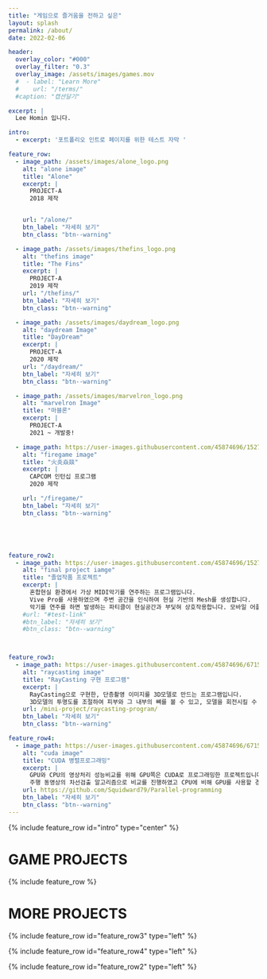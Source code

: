 ```yaml
---
title: "게임으로 즐거움을 전하고 싶은"
layout: splash
permalink: /about/
date: 2022-02-06

header:
  overlay_color: "#000"
  overlay_filter: "0.3"
  overlay_image: /assets/images/games.mov
  #  - label: "Learn More"
  #    url: "/terms/"
  #caption: "캡션달기"

excerpt: |
  Lee Homin 입니다.

intro: 
  - excerpt: '포트폴리오 인트로 페이지를 위한 테스트 자막 '

feature_row:
  - image_path: /assets/images/alone_logo.png
    alt: "alone image"
    title: "Alone"
    excerpt: |
      PROJECT-A  
      2018 제작


    url: "/alone/"
    btn_label: "자세히 보기"
    btn_class: "btn--warning" 

  - image_path: /assets/images/thefins_logo.png
    alt: "thefins image"
    title: "The Fins"
    excerpt: |
      PROJECT-A  
      2019 제작
    url: "/thefins/"
    btn_label: "자세히 보기"
    btn_class: "btn--warning"

  - image_path: /assets/images/daydream_logo.png
    alt: "daydream Image"
    title: "DayDream"
    excerpt: |
      PROJECT-A  
      2020 제작
    url: "/daydream/"
    btn_label: "자세히 보기"
    btn_class: "btn--warning"

  - image_path: /assets/images/marvelron_logo.png
    alt: "marvelron Image"
    title: "마블론"
    excerpt: |
      PROJECT-A  
      2021 ~ 개발중!

  - image_path: https://user-images.githubusercontent.com/45874696/152754350-072f94c9-73c9-4d9a-a770-2513c994dfb0.png
    alt: "firegame image"
    title: "火炎焱燚"
    excerpt: |
      CAPCOM 인턴십 프로그램   
      2020 제작 

    url: "/firegame/"
    btn_label: "자세히 보기"
    btn_class: "btn--warning" 





feature_row2:
  - image_path: https://user-images.githubusercontent.com/45874696/152729024-aad5fe06-9293-46fb-ad3d-719bb857525f.png
    alt: "final project iamge"
    title: "졸업작품 프로젝트"
    excerpt: |
      혼합현실 환경에서 가상 MIDI악기를 연주하는 프로그램입니다.   
      Vive Pro를 사용하였으며 주변 공간을 인식하여 현실 기반의 Mesh를 생성합니다.
      악기를 연주를 하면 발생하는 파티클이 현실공간과 부딫혀 상호작용합니다. 모바일 어플리케이션과 합주도 가능합니다.   
    #url: "#test-link"
    #btn_label: "자세히 보기"
    #btn_class: "btn--warning"



feature_row3:
  - image_path: https://user-images.githubusercontent.com/45874696/67154388-9bd93e00-f336-11e9-980f-8054df29ede0.png
    alt: "raycasting image"
    title: "RayCasting 구현 프로그램"
    excerpt: |
      RayCasting으로 구현한, 단층촬영 이미지를 3D모델로 만드는 프로그램입니다.    
      3D모델의 투명도를 조절하여 피부와 그 내부의 뼈를 볼 수 있고, 모델을 회전시킬 수 있습니다.   
    url: /mini-project/raycasting-program/
    btn_label: "자세히 보기"
    btn_class: "btn--warning"

feature_row4:
  - image_path: https://user-images.githubusercontent.com/45874696/67154576-acd77e80-f339-11e9-819b-c423a81bdf43.png
    alt: "cuda image"
    title: "CUDA 병렬프로그래밍"
    excerpt: |
      GPU와 CPU의 영상처리 성능비교를 위해 GPU쪽은 CUDA로 프로그래밍한 프로젝트입니다.   
      주행 동영상의 차선검출 알고리즘으로 비교를 진행하였고 CPU에 비해 GPU를 사용할 경우 약 20배의 성능향상을 확인할 수 있었습니다. 
    url: https://github.com/Squidward79/Parallel-programming
    btn_label: "자세히 보기"
    btn_class: "btn--warning"
---
```


{% include feature_row id="intro" type="center" %}

<h1> GAME PROJECTS </h1>

{% include feature_row %}


<h1> MORE PROJECTS </h1>

{% include feature_row id="feature_row3" type="left" %}

{% include feature_row id="feature_row4" type="left" %}

{% include feature_row id="feature_row2" type="left" %}


